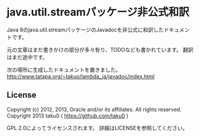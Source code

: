 # java.util.streamパッケージ非公式和訳

Java 8のjava.util.streamパッケージのJavadocを非公式に和訳したドキュメントです。

元の文章はまだ書きかけの部分が多々有り、TODOなども書かれています。
翻訳はまだ途中です。

次の場所に生成したドキュメントを置きました。
http://www.tatapa.org/~takuo/lambda_ja/javadoc/index.html

## License

Copyright (c) 2012, 2013, Oracle and/or its affiliates. All rights reserved.
Copyright 2013 taku0 ( https://github.com/taku0 )

GPL 2.0によってライセンスされます。
詳細はLICENSEを参照してください。
